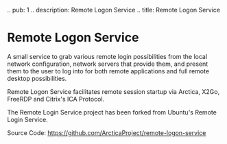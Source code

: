 .. pub: 1
.. description: Remote Logon Service
.. title: Remote Logon Service

# Remote Logon Service

A small service to grab various remote login possibilities from the local
network configuration, network servers that provide them, and present
them to the user to log into for both remote applications and full remote
desktop possibilities.

Remote Logon Service facilitates remote session startup via Arctica,
X2Go, FreeRDP and Citrix's ICA Protocol.

The Remote Login Service project has been forked from Ubuntu's Remote
Login Service.

Source Code: https://github.com/ArcticaProject/remote-logon-service